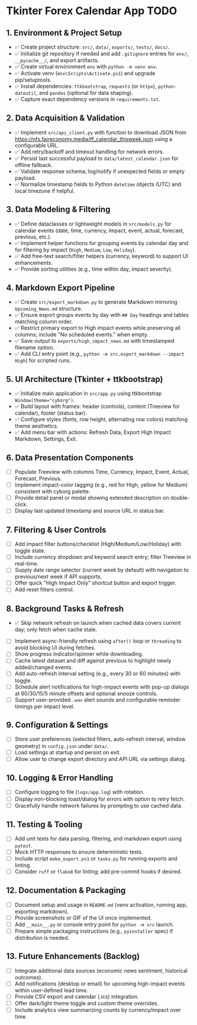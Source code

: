 ﻿# Tkinter Forex Calendar App TODO

## 1. Environment & Project Setup
- ✅ Create project structure: `src/`, `data/`, `exports/`, `tests/`, `docs/`.
- ✅ Initialize git repository if needed and add `.gitignore` entries for `env/`, `__pycache__/`, and export artifacts.
- ✅ Create virtual environment `env` with `python -m venv env`.
- ✅ Activate venv (`env\Scripts\Activate.ps1`) and upgrade pip/setuptools.
- ✅ Install dependencies: `ttkbootstrap`, `requests` (or `httpx`), `python-dateutil`, and `pandas` (optional for data shaping).
- ✅ Capture exact dependency versions in `requirements.txt`.

## 2. Data Acquisition & Validation
- ✅ Implement `src/api_client.py` with function to download JSON from https://nfs.faireconomy.media/ff_calendar_thisweek.json using a configurable URL.
- ✅ Add retry/backoff and timeout handling for network errors.
- ✅ Persist last successful payload to `data/latest_calendar.json` for offline fallback.
- ✅ Validate response schema; log/notify if unexpected fields or empty payload.
- ✅ Normalize timestamp fields to Python `datetime` objects (UTC) and local timezone if helpful.

## 3. Data Modeling & Filtering
- ✅ Define dataclasses or lightweight models in `src/models.py` for calendar events (date, time, currency, impact, event, actual, forecast, previous, etc.).
- ✅ Implement helper functions for grouping events by calendar day and for filtering by impact (`High`, `Medium`, `Low`, `Holiday`).
- ✅ Add free-text search/filter helpers (currency, keyword) to support UI enhancements.
- ✅ Provide sorting utilities (e.g., time within day, impact severity).

## 4. Markdown Export Pipeline
- ✅ Create `src/export_markdown.py` to generate Markdown mirroring `Upcoming_News.md` structure.
- ✅ Ensure export groups events by day with `## Day` headings and tables matching column order.
- ✅ Restrict primary export to High impact events while preserving all columns; include "No scheduled events." when empty.
- ✅ Save output to `exports/high_impact_news.md` with timestamped filename option.
- ✅ Add CLI entry point (e.g., `python -m src.export_markdown --impact High`) for scripted runs.

## 5. UI Architecture (Tkinter + ttkbootstrap)
- ✅ Initialize main application in `src/app.py` using ttkbootstrap `Window(theme="cyborg")`.
- ✅ Build layout with frames: header (controls), content (Treeview for calendar), footer (status bar).
- ✅ Configure styles (fonts, row height, alternating row colors) matching theme aesthetics.
- ✅ Add menu bar with actions: Refresh Data, Export High Impact Markdown, Settings, Exit.

## 6. Data Presentation Components
- [ ] Populate Treeview with columns Time, Currency, Impact, Event, Actual, Forecast, Previous.
- [ ] Implement impact-color tagging (e.g., red for High, yellow for Medium) consistent with cyborg palette.
- [ ] Provide detail panel or modal showing extended description on double-click.
- [ ] Display last updated timestamp and source URL in status bar.

## 7. Filtering & User Controls
- [ ] Add impact filter buttons/checklist (High/Medium/Low/Holiday) with toggle state.
- [ ] Include currency dropdown and keyword search entry; filter Treeview in real-time.
- [ ] Supply date range selector (current week by default) with navigation to previous/next week if API supports.
- [ ] Offer quick "High Impact Only" shortcut button and export trigger.
- [ ] Add reset filters control.

## 8. Background Tasks & Refresh
- ✅ Skip network refresh on launch when cached data covers current day; only fetch when cache stale.
- [ ] Implement async-friendly refresh using `after()` loop or `threading` to avoid blocking UI during fetches.
- [ ] Show progress indicator/spinner while downloading.
- [ ] Cache latest dataset and diff against previous to highlight newly added/changed events.
- [ ] Add auto-refresh interval setting (e.g., every 30 or 60 minutes) with toggle.
- [ ] Schedule alert notifications for high-impact events with pop-up dialogs at 60/30/15/5 minute offsets and optional snooze controls.
- [ ] Support user-provided `.wav` alert sounds and configurable reminder timings per impact level.

## 9. Configuration & Settings
- [ ] Store user preferences (selected filters, auto-refresh interval, window geometry) in `config.json` under `data/`.
- [ ] Load settings at startup and persist on exit.
- [ ] Allow user to change export directory and API URL via settings dialog.

## 10. Logging & Error Handling
- [ ] Configure logging to file (`logs/app.log`) with rotation.
- [ ] Display non-blocking toast/dialog for errors with option to retry fetch.
- [ ] Gracefully handle network failures by prompting to use cached data.

## 11. Testing & Tooling
- [ ] Add unit tests for data parsing, filtering, and markdown export using `pytest`.
- [ ] Mock HTTP responses to ensure deterministic tests.
- [ ] Include script `make_export.ps1` or `tasks.py` for running exports and linting.
- [ ] Consider `ruff` or `flake8` for linting; add pre-commit hooks if desired.

## 12. Documentation & Packaging
- [ ] Document setup and usage in `README.md` (venv activation, running app, exporting markdown).
- [ ] Provide screenshots or GIF of the UI once implemented.
- [ ] Add `__main__.py` or console entry point for `python -m src` launch.
- [ ] Prepare simple packaging instructions (e.g., `pyinstaller` spec) if distribution is needed.

## 13. Future Enhancements (Backlog)
- [ ] Integrate additional data sources (economic news sentiment, historical outcomes).
- [ ] Add notifications (desktop or email) for upcoming high-impact events within user-defined lead time.
- [ ] Provide CSV export and calendar (.ics) integration.
- [ ] Offer dark/light theme toggle and custom theme overrides.
- [ ] Include analytics view summarizing counts by currency/impact over time.
